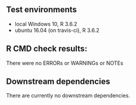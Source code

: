 ## Test environments

* local Windows 10, R 3.6.2
* ubuntu 16.04 (on travis-ci), R 3.6.2

## R CMD check results:

There were no ERRORs or WARNINGs or NOTEs

## Downstream dependencies

There are currently no downstream dependencies.
